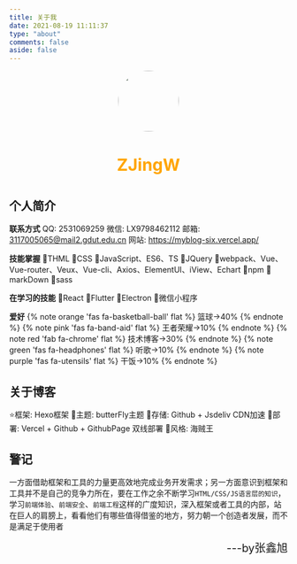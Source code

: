 ```yaml
---
title: 关于我
date: 2021-08-19 11:11:37
type: "about"
comments: false
aside: false
---
```

<div  style=" border-radius:70px; text-align:center;">
<img  src="https://cdn.jsdelivr.net/gh/JingWZeng/markdownImg/img/202108231635263.jpeg" style="border-radius:70px;width:110px;height:110px;"
/>
<h4 style="color:orange;font-size:30px;">ZJingW</h4>
</div>

## 个人简介
<i class="fa fa-link" color="orange"></i> **联系方式**
<i class="fa fa-qq" color="deeppink"></i> QQ: 2531069259
<i class="fa fa-weixin" color="green"></i> 微信: LX9798462112
<i class="fa fa-envelope" color="#dedede"></i> 邮箱: 3117005065@mail2.gdut.edu.cn
<i class="fa fa-desktop" color="yellow"></i> 网站: https://myblog-six.vercel.app/


<i class="fa fa-check" color="#1d8c08"></i> **技能掌握**
🍱THML
🍘CSS
🍙JavaScript、ES6、TS
🍚JQuery
🍛webpack、Vue、Vue-router、Veux、Vue-cli、Axios、ElementUI、iView、Echart
🍜npm
🍝markDown
🍠sass


<i class="fa fa-leanpub" color="#ff5500"></i> **在学习的技能**
🍢React
🍣Flutter
🍤Electron
🍥微信小程序

<i class="fa fa-heart" color="#ff2525"></i> **爱好**
{% note orange 'fas fa-basketball-ball' flat %}
篮球->40%
{% endnote %}
{% note pink 'fas fa-band-aid' flat %}
王者荣耀->10%
{% endnote %}
{% note red 'fab fa-chrome' flat %}
技术博客->30%
{% endnote %}
{% note green 'fas fa-headphones' flat %}
听歌->10%
{% endnote %}
{% note purple 'fas fa-utensils' flat %}
干饭->10%
{% endnote %}


## 关于博客
⭐框架: Hexo框架
🎇主题: butterFly主题
🔖存储: Github + Jsdeliv CDN加速
🎋部署: Vercel + Github + GithubPage 双线部署
🌌风格: 海贼王



## 警记
一方面借助框架和工具的力量更高效地完成业务开发需求；另一方面意识到框架和工具并不是自己的竞争力所在，要在工作之余不断学习`HTML/CSS/JS语言层的知识`，学习`前端体验`、`前端安全`、`前端工程`这样的广度知识，深入框架或者工具的内部，站在巨人的肩膀上，看看他们有哪些值得借鉴的地方，努力朝一个创造者发展，而不是满足于使用者   
<div style="text-align:right;font-size:20px">---by张鑫旭</div>

<head> 
    <script defer src="https://use.fontawesome.com/releases/v5.0.13/js/all.js"></script> 
    <script defer src="https://use.fontawesome.com/releases/v5.0.13/js/v4-shims.js"></script> 
</head> 
<link rel="stylesheet" href="https://use.fontawesome.com/releases/v5.0.13/css/all.css">